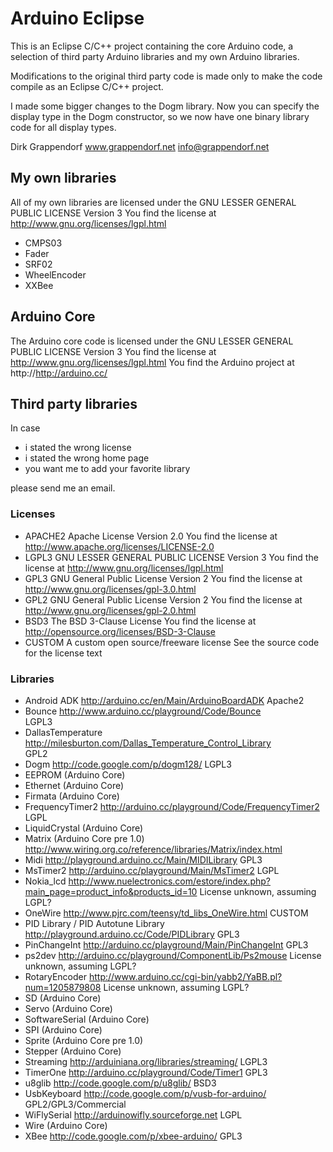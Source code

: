 Arduino Eclipse
===============

This is an Eclipse C/C++ project containing the core Arduino code, a selection of third party
Arduino libraries and my own Arduino libraries.

Modifications to the original third party code is made only to make the code compile as an
Eclipse C/C++ project.

I made some bigger changes to the Dogm library. Now you can specify the display type in the
Dogm constructor, so we now have one binary library code for all display types.

Dirk Grappendorf
www.grappendorf.net
info@grappendorf.net

My own libraries
----------------

All of my own libraries are licensed under the GNU LESSER GENERAL PUBLIC LICENSE Version 3
You find the license at http://www.gnu.org/licenses/lgpl.html

* CMPS03
* Fader
* SRF02
* WheelEncoder
* XXBee

Arduino Core
------------

The Arduino core code is licensed under the GNU LESSER GENERAL PUBLIC LICENSE Version 3
You find the license at http://www.gnu.org/licenses/lgpl.html
You find the Arduino project at http://http://arduino.cc/

Third party libraries
--------------------- 

In case

 * i stated the wrong license
 * i stated the wrong home page
 * you want me to add your favorite library
 
please send me an email.

### Licenses

 * APACHE2 Apache License Version 2.0
  You find the license at http://www.apache.org/licenses/LICENSE-2.0
 * LGPL3 GNU LESSER GENERAL PUBLIC LICENSE Version 3
  You find the license at http://www.gnu.org/licenses/lgpl.html
 * GPL3 GNU General Public License Version 2 
  You find the license at http://www.gnu.org/licenses/gpl-3.0.html
 * GPL2 GNU General Public License Version 2 
  You find the license at http://www.gnu.org/licenses/gpl-2.0.html
 * BSD3 The BSD 3-Clause License
  You find the license at http://opensource.org/licenses/BSD-3-Clause
 * CUSTOM A custom open source/freeware license
  See the source code for the license text 

###  Libraries

 * Android ADK
  http://arduino.cc/en/Main/ArduinoBoardADK
  Apache2
 * Bounce 
  http://www.arduino.cc/playground/Code/Bounce  
  LGPL3 
 * DallasTemperature 
  http://milesburton.com/Dallas_Temperature_Control_Library   
  GPL2 
 * Dogm
  http://code.google.com/p/dogm128/
  LGPL3 
 * EEPROM (Arduino Core)
 * Ethernet (Arduino Core)
 * Firmata (Arduino Core)
 * FrequencyTimer2
  http://arduino.cc/playground/Code/FrequencyTimer2
  LGPL 
 * LiquidCrystal (Arduino Core)
 * Matrix (Arduino Core pre 1.0) 
  http://www.wiring.org.co/reference/libraries/Matrix/index.html
 * Midi
  http://playground.arduino.cc/Main/MIDILibrary
  GPL3
 * MsTimer2
  http://arduino.cc/playground/Main/MsTimer2
  LGPL
 * Nokia_lcd
  http://www.nuelectronics.com/estore/index.php?main_page=product_info&products_id=10
  License unknown, assuming LGPL?
 * OneWire
  http://www.pjrc.com/teensy/td_libs_OneWire.html
  CUSTOM
 * PID Library / PID Autotune Library
  http://playground.arduino.cc/Code/PIDLibrary
  GPL3
 * PinChangeInt
  http://arduino.cc/playground/Main/PinChangeInt
  GPL3
 * ps2dev
  http://arduino.cc/playground/ComponentLib/Ps2mouse
  License unknown, assuming LGPL?
 * RotaryEncoder
  http://www.arduino.cc/cgi-bin/yabb2/YaBB.pl?num=1205879808
  License unknown, assuming LGPL?
 * SD (Arduino Core)
 * Servo (Arduino Core)
 * SoftwareSerial (Arduino Core)
 * SPI (Arduino Core)
 * Sprite (Arduino Core pre 1.0) 
 * Stepper (Arduino Core)
 * Streaming
  http://arduiniana.org/libraries/streaming/
  LGPL3
 * TimerOne
  http://arduino.cc/playground/Code/Timer1
  GPL3
 * u8glib
  http://code.google.com/p/u8glib/
  BSD3
 * UsbKeyboard
  http://code.google.com/p/vusb-for-arduino/
  GPL2/GPL3/Commercial
 * WiFlySerial
  http://arduinowifly.sourceforge.net
  LGPL
 * Wire (Arduino Core)
 * XBee
  http://code.google.com/p/xbee-arduino/
  GPL3
